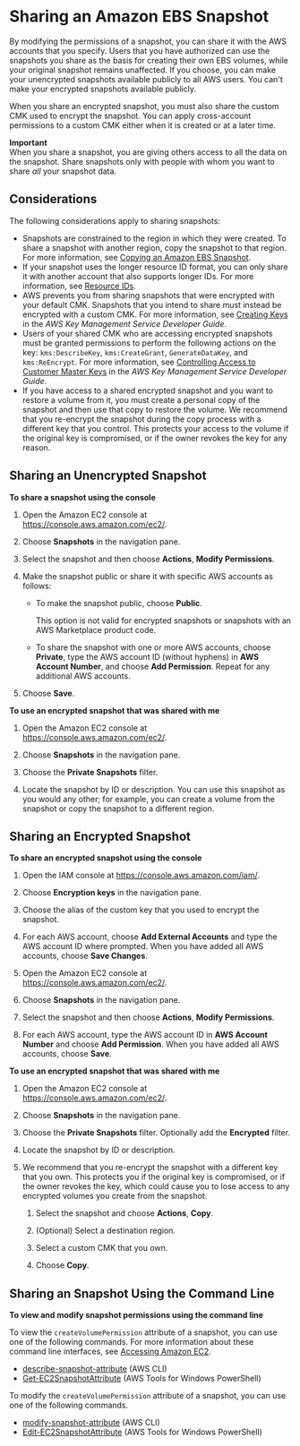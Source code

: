 # Sharing an Amazon EBS Snapshot<a name="ebs-modifying-snapshot-permissions"></a>

By modifying the permissions of a snapshot, you can share it with the AWS accounts that you specify\. Users that you have authorized can use the snapshots you share as the basis for creating their own EBS volumes, while your original snapshot remains unaffected\. If you choose, you can make your unencrypted snapshots available publicly to all AWS users\. You can't make your encrypted snapshots available publicly\.

When you share an encrypted snapshot, you must also share the custom CMK used to encrypt the snapshot\. You can apply cross\-account permissions to a custom CMK either when it is created or at a later time\.

**Important**  
When you share a snapshot, you are giving others access to all the data on the snapshot\. Share snapshots only with people with whom you want to share *all* your snapshot data\.

## Considerations<a name="share-snapshot-considerations"></a>

The following considerations apply to sharing snapshots:
+ Snapshots are constrained to the region in which they were created\. To share a snapshot with another region, copy the snapshot to that region\. For more information, see [Copying an Amazon EBS Snapshot](ebs-copy-snapshot.md)\.
+ If your snapshot uses the longer resource ID format, you can only share it with another account that also supports longer IDs\. For more information, see [Resource IDs](http://docs.aws.amazon.com/AWSEC2/latest/UserGuide/resource-ids.html)\.
+ AWS prevents you from sharing snapshots that were encrypted with your default CMK\. Snapshots that you intend to share must instead be encrypted with a custom CMK\. For more information, see [Creating Keys](http://docs.aws.amazon.com/kms/latest/developerguide/create-keys.html) in the *AWS Key Management Service Developer Guide*\.
+ Users of your shared CMK who are accessing encrypted snapshots must be granted permissions to perform the following actions on the key: `kms:DescribeKey`, `kms:CreateGrant`, `GenerateDataKey`, and `kms:ReEncrypt`\. For more information, see [Controlling Access to Customer Master Keys](http://docs.aws.amazon.com/kms/latest/developerguide/control-access.html) in the *AWS Key Management Service Developer Guide*\.
+ If you have access to a shared encrypted snapshot and you want to restore a volume from it, you must create a personal copy of the snapshot and then use that copy to restore the volume\. We recommend that you re\-encrypt the snapshot during the copy process with a different key that you control\. This protects your access to the volume if the original key is compromised, or if the owner revokes the key for any reason\.

## Sharing an Unencrypted Snapshot<a name="share-unencrypted-snapshot"></a>

**To share a snapshot using the console**

1. Open the Amazon EC2 console at [https://console\.aws\.amazon\.com/ec2/](https://console.aws.amazon.com/ec2/)\.

1. Choose **Snapshots** in the navigation pane\.

1. Select the snapshot and then choose **Actions**, **Modify Permissions**\.

1. Make the snapshot public or share it with specific AWS accounts as follows:
   + To make the snapshot public, choose **Public**\.

     This option is not valid for encrypted snapshots or snapshots with an AWS Marketplace product code\.
   + To share the snapshot with one or more AWS accounts, choose **Private**, type the AWS account ID \(without hyphens\) in **AWS Account Number**, and choose **Add Permission**\. Repeat for any additional AWS accounts\.

1. Choose **Save**\.

**To use an encrypted snapshot that was shared with me**

1. Open the Amazon EC2 console at [https://console\.aws\.amazon\.com/ec2/](https://console.aws.amazon.com/ec2/)\.

1. Choose **Snapshots** in the navigation pane\.

1. Choose the **Private Snapshots** filter\.

1. Locate the snapshot by ID or description\. You can use this snapshot as you would any other; for example, you can create a volume from the snapshot or copy the snapshot to a different region\.

## Sharing an Encrypted Snapshot<a name="share-encrypted-snapshot"></a>

**To share an encrypted snapshot using the console**

1. Open the IAM console at [https://console\.aws\.amazon\.com/iam/](https://console.aws.amazon.com/iam/)\.

1. Choose **Encryption keys** in the navigation pane\.

1. Choose the alias of the custom key that you used to encrypt the snapshot\.

1. For each AWS account, choose **Add External Accounts** and type the AWS account ID where prompted\. When you have added all AWS accounts, choose **Save Changes**\.

1. Open the Amazon EC2 console at [https://console\.aws\.amazon\.com/ec2/](https://console.aws.amazon.com/ec2/)\.

1. Choose **Snapshots** in the navigation pane\.

1. Select the snapshot and then choose **Actions**, **Modify Permissions**\.

1. For each AWS account, type the AWS account ID in **AWS Account Number** and choose **Add Permission**\. When you have added all AWS accounts, choose **Save**\.

**To use an encrypted snapshot that was shared with me**

1. Open the Amazon EC2 console at [https://console\.aws\.amazon\.com/ec2/](https://console.aws.amazon.com/ec2/)\.

1. Choose **Snapshots** in the navigation pane\.

1. Choose the **Private Snapshots** filter\. Optionally add the **Encrypted** filter\.

1. Locate the snapshot by ID or description\.

1. We recommend that you re\-encrypt the snapshot with a different key that you own\. This protects you if the original key is compromised, or if the owner revokes the key, which could cause you to lose access to any encrypted volumes you create from the snapshot\.

   1. Select the snapshot and choose **Actions**, **Copy**\.

   1. \(Optional\) Select a destination region\.

   1. Select a custom CMK that you own\.

   1. Choose **Copy**\.

## Sharing an Snapshot Using the Command Line<a name="share-snapshot-cli"></a>

**To view and modify snapshot permissions using the command line**

To view the `createVolumePermission` attribute of a snapshot, you can use one of the following commands\. For more information about these command line interfaces, see [Accessing Amazon EC2](concepts.md#access-ec2)\.
+ [describe\-snapshot\-attribute](http://docs.aws.amazon.com/cli/latest/reference/ec2/describe-snapshot-attribute.html) \(AWS CLI\)
+ [Get\-EC2SnapshotAttribute](http://docs.aws.amazon.com/powershell/latest/reference/items/Get-EC2SnapshotAttribute.html) \(AWS Tools for Windows PowerShell\)

To modify the `createVolumePermission` attribute of a snapshot, you can use one of the following commands\.
+ [modify\-snapshot\-attribute](http://docs.aws.amazon.com/cli/latest/reference/ec2/modify-snapshot-attribute.html) \(AWS CLI\)
+ [Edit\-EC2SnapshotAttribute](http://docs.aws.amazon.com/powershell/latest/reference/items/Edit-EC2SnapshotAttribute.html) \(AWS Tools for Windows PowerShell\)